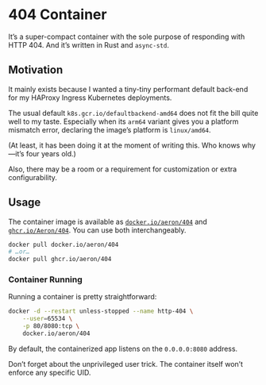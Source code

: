 # 404 Container

It’s a super-compact container with the sole purpose of responding with HTTP 404.
And it’s written in Rust and `async-std`.

## Motivation

It mainly exists because I wanted a tiny-tiny performant default back-end for my
HAProxy Ingress Kubernetes deployments.

The usual default `k8s.gcr.io/defaultbackend-amd64` does not fit the bill quite well
to my taste. Especially when its `arm64` variant gives you a platform mismatch error,
declaring the image’s platform is `linux/amd64`.

(At least, it has been doing it at the moment of writing this. Who knows why—it’s
four years old.)

Also, there may be a room or a requirement for customization or extra configurability.

## Usage

The container image is available as [`docker.io/aeron/404`][docker] and
[`ghcr.io/Aeron/404`][github]. You can use both interchangeably.

```sh
docker pull docker.io/aeron/404
# …or…
docker pull ghcr.io/aeron/404
```

[docker]: https://hub.docker.com/r/aeron/404
[github]: https://github.com/Aeron/404-container/pkgs/container/404

### Container Running

Running a container is pretty straightforward:

```sh
docker -d --restart unless-stopped --name http-404 \
    --user=65534 \
    -p 80/8080:tcp \
    docker.io/aeron/404
```

By default, the containerized app listens on the `0.0.0.0:8080` address.

Don’t forget about the unprivileged user trick. The container itself won’t enforce
any specific UID.
